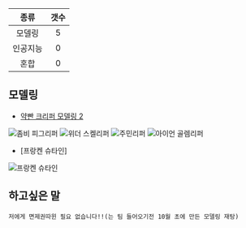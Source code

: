 |   종류  |  갯수  | 
| :---:  | :---: |
| 모델링  | 5 | 
| 인공지능 |  0   | 
|  혼합  |   0   |  
 ## 모델링
 
* [약빤 크리퍼 모델링 2](http://cafe.naver.com/minecraftpe/2354890) 

![좀비 피그리퍼](http://i.imgur.com/XakXV5C.png) 
![위더 스켈리퍼](http://i.imgur.com/01NtOjC.png) 
![주민리퍼](http://i.imgur.com/p3Fpl3Z.png) 
![아이언 골렘리퍼](http://i.imgur.com/SjFxuaY.png) 

* [프랑켄 슈타인]

![프랑켄 슈타인](http://i.imgur.com/Ya07dNA.png)


 ## 하고싶은 말 
 
```
저에게 면제권따윈 필요 없습니다!!(는 팀 들어오기전 10월 초에 만든 모델링 재탕)
```
